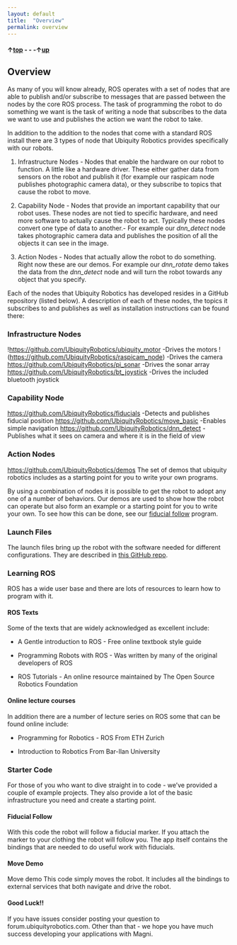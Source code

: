 ```yaml
---
layout: default
title:  "Overview"
permalink: overview
---
```


#### &uarr;[top](https://ubiquityrobotics.github.io/learn/) - - -&uarr;[up](ix_programming)

## Overview

As many of you will know already, ROS operates with a set of nodes that are able to publish and/or subscribe to messages that are passed between the nodes by the core ROS process. The task of programming the robot to do something we want is the task of writing a node that subscribes to the data we want to use and publishes the action we want the robot to take.

In addition to the addition to the nodes that come with a standard ROS install there are 3 types of node that Ubiquity Robotics provides specifically with our robots.

1) Infrastructure Nodes  - Nodes that enable the hardware on our robot to function. A little like a hardware driver. These either gather data from sensors on the robot and publish it (for example our raspicam node publishes photographic camera data), or they subscribe to topics that cause the robot to move.

2) Capability Node - Nodes that provide an important capability that our robot uses. These nodes are not tied to specific hardware, and need more software to actually cause the robot to act. Typically these nodes convert one type of data to another.- For example our *dnn_detect* node takes photographic camera data and publishes the position of all the objects it can see in the image.

3) Action Nodes - Nodes that actually allow the robot to do something. Right now these are our demos. For example our *dnn_rotate* demo takes the data from the *dnn_detect* node and will turn the robot towards any object that you specify.

Each of the nodes that Ubiquity Robotics has developed resides in a GitHub repository (listed below). A description of each of these nodes, the topics it subscribes to and publishes as well as installation instructions can be found there:

### Infrastructure Nodes  
!https://github.com/UbiquityRobotics/ubiquity_motor    -Drives the motors
!(https://github.com/UbiquityRobotics/raspicam_node)   -Drives the camera
https://github.com/UbiquityRobotics/pi_sonar              -Drives the sonar array
https://github.com/UbiquityRobotics/bt_joystick            -Drives the included bluetooth joystick

### Capability Node
https://github.com/UbiquityRobotics/fiducials               -Detects and publishes fiducial position
https://github.com/UbiquityRobotics/move_basic        -Enables simple navigation
https://github.com/UbiquityRobotics/dnn_detect           -Publishes what it sees on camera and where it is in the field of view

### Action Nodes
https://github.com/UbiquityRobotics/demos    The set of demos that ubiquity robotics includes as a starting point for you to write your own programs.

By using a combination of nodes it is possible to get the robot to adopt any one of a number of behaviors. Our demos are used to show how the robot can operate but also form an example or a starting point for you to write your own. To see how this can be done, see our [fiducial follow](programming_your_robot/fiducial_follow_app.md) program.

### Launch Files

The launch files bring up the robot with the software needed for different configurations.  They are described in [this GitHub repo](https://github.com/UbiquityRobotics/magni_robot/blob/indigo-devel/README.md).

### Learning ROS

ROS has a wide user base and there are lots of resources to learn how to program with it.
#### ROS Texts

Some of the texts that are widely acknowledged as excellent include:

* A Gentle introduction to ROS - Free online textbook style guide

* Programming Robots with ROS - Was written by many of the original developers of ROS

* ROS Tutorials - An online resource maintained by The Open Source Robotics Foundation

#### Online lecture courses

In addition there are a number of lecture series on ROS some that can be found online include:

* Programming for Robotics - ROS From ETH Zurich

* Introduction to Robotics From Bar-Ilan University

### Starter Code

For those of you who want to dive straight in to code - we’ve provided a couple of example projects. They also provide a lot of the basic infrastructure you need and create a starting point.
#### Fiducial Follow

With this code the robot will follow a fiducial marker. If you attach the marker to your clothing the robot will follow you. The app itself contains the bindings that are needed to do useful work with fiducials.
#### Move Demo

Move demo This code simply moves the robot. It includes all the bindings to external services that both navigate and drive the robot.
#### Good Luck!!

If you have issues consider posting your question to forum.ubiquityrobotics.com. Other than that - we hope you have much success developing your applications with Magni.
